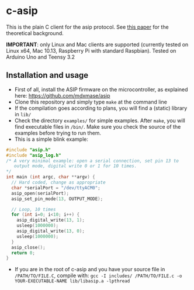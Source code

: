 # c-asip

This is the plain C client for the asip protocol. See [this paper](https://www.sciencedirect.com/science/article/pii/S0140366416300743) for the theoretical background.

**IMPORTANT**: only Linux and Mac clients are supported (currently tested on Linux x64, Mac 10.13, Raspberry Pi with standard Raspbian). Tested on Arduino Uno and Teensy 3.2

## Installation and usage

* First of all, install the ASIP firmware on the microcontroller, as explained here: https://github.com/mdxmase/asip
* Clone this repository and simply type `make` at the command line
* If the compilation goes according to plans, you will find a (static) library in `lib/`
* Check the directory `examples/` for simple examples. After `make`, you will find executable files in `/bin/`. Make sure you check the source of the examples before trying to run them.
* This is a simple blink example:
```c    
#include "asip.h"
#include "asip_log.h"
/* A very minimal example: open a serial connection, set pin 13 to
   output mode, digital write 0 or 1 for 10 times.
*/
int main (int argc, char **argv) {
  // Hard coded, change as appropriate
  char *serialPort = "/dev/ttyACM0";
  asip_open(serialPort);
  asip_set_pin_mode(13, OUTPUT_MODE);

  // Loop, 10 times
  for (int i=0; i<10; i++) {
    asip_digital_write(13, 1);
    usleep(1000000);
    asip_digital_write(13, 0);
    usleep(1000000);
  }
  asip_close();
  return 0;
}
```
 * If you are in the root of c-asip and you have your source file in `/PATH/TO/FILE.C`, compile with: `gcc -I includes/ /PATH/TO/FILE.c -o YOUR-EXECUTABLE-NAME lib/libasip.a -lpthread`
